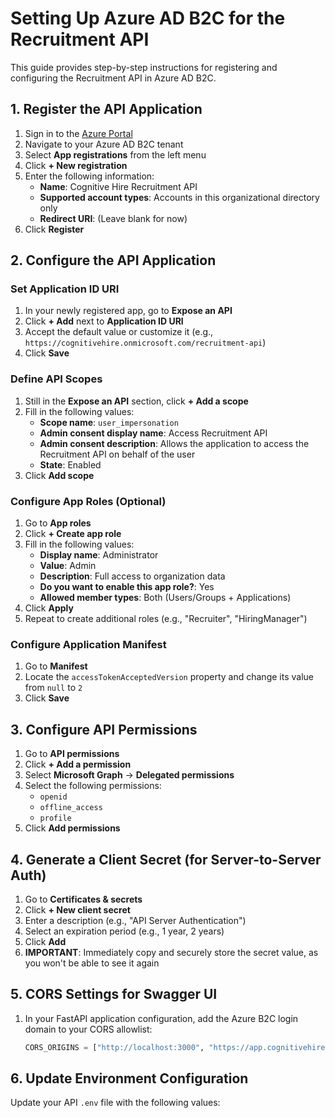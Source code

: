 # Setting Up Azure AD B2C for the Recruitment API

This guide provides step-by-step instructions for registering and configuring the Recruitment API in Azure AD B2C.

## 1. Register the API Application

1. Sign in to the [Azure Portal](https://portal.azure.com)
2. Navigate to your Azure AD B2C tenant
3. Select **App registrations** from the left menu
4. Click **+ New registration**
5. Enter the following information:
   - **Name**: Cognitive Hire Recruitment API
   - **Supported account types**: Accounts in this organizational directory only
   - **Redirect URI**: (Leave blank for now)
6. Click **Register**

## 2. Configure the API Application

### Set Application ID URI

1. In your newly registered app, go to **Expose an API**
2. Click **+ Add** next to **Application ID URI**
3. Accept the default value or customize it (e.g., `https://cognitivehire.onmicrosoft.com/recruitment-api`)
4. Click **Save**

### Define API Scopes

1. Still in the **Expose an API** section, click **+ Add a scope**
2. Fill in the following values:
   - **Scope name**: `user_impersonation`
   - **Admin consent display name**: Access Recruitment API
   - **Admin consent description**: Allows the application to access the Recruitment API on behalf of the user
   - **State**: Enabled
3. Click **Add scope**

### Configure App Roles (Optional)

1. Go to **App roles**
2. Click **+ Create app role**
3. Fill in the following values:
   - **Display name**: Administrator
   - **Value**: Admin
   - **Description**: Full access to organization data
   - **Do you want to enable this app role?**: Yes
   - **Allowed member types**: Both (Users/Groups + Applications)
4. Click **Apply**
5. Repeat to create additional roles (e.g., "Recruiter", "HiringManager")

### Configure Application Manifest

1. Go to **Manifest**
2. Locate the `accessTokenAcceptedVersion` property and change its value from `null` to `2`
3. Click **Save**

## 3. Configure API Permissions

1. Go to **API permissions**
2. Click **+ Add a permission**
3. Select **Microsoft Graph** → **Delegated permissions**
4. Select the following permissions:
   - `openid`
   - `offline_access`
   - `profile`
5. Click **Add permissions**

## 4. Generate a Client Secret (for Server-to-Server Auth)

1. Go to **Certificates & secrets**
2. Click **+ New client secret**
3. Enter a description (e.g., "API Server Authentication")
4. Select an expiration period (e.g., 1 year, 2 years)
5. Click **Add**
6. **IMPORTANT**: Immediately copy and securely store the secret value, as you won't be able to see it again

## 5. CORS Settings for Swagger UI

1. In your FastAPI application configuration, add the Azure B2C login domain to your CORS allowlist:
   ```python
   CORS_ORIGINS = ["http://localhost:3000", "https://app.cognitivehire.com", "https://cognitivehire.b2clogin.com"]
   ```

## 6. Update Environment Configuration

Update your API `.env` file with the following values:

